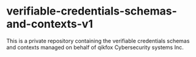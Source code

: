 # verifiable-credentials-schemas-and-contexts-v1
This is a private repository containing the verifiable credentials schemas and contexts managed on behalf of qikfox Cybersecurity systems Inc.
